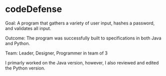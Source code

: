 # codeDefense
Goal: A program that gathers a variety of user input, hashes a password, and validates all input.

Outcome: The program was successfully built to specifications in both Java and Python.

Team: Leader, Designer, Programmer in team of 3

I primarly worked on the Java version, however, I also reviewed and edited the Python version.
